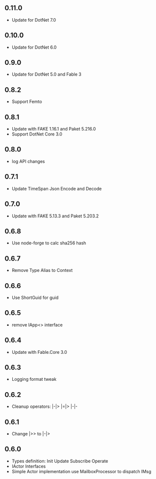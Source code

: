 ## 0.11.0
* Update for DotNet 7.0

## 0.10.0
* Update for DotNet 6.0

## 0.9.0
* Update for DotNet 5.0 and Fable 3

## 0.8.2
* Support Femto

## 0.8.1
* Update with FAKE 1.16.1 and Paket 5.216.0
* Support DotNet Core 3.0

## 0.8.0
* log API changes

## 0.7.1
* Update TimeSpan Json Encode and Decode

## 0.7.0
* Update with FAKE 5.13.3 and Paket 5.203.2

## 0.6.8
* Use node-forge to calc sha256 hash

## 0.6.7
* Remove Type Alias to Context

## 0.6.6
* Use ShortGuid for guid

## 0.6.5
* remove IApp<> interface

## 0.6.4
* Update with Fable.Core 3.0

## 0.6.3
* Logging format tweak

## 0.6.2
* Cleanup operators: |-|> |=|> |-|-

## 0.6.1
* Change |>> to |-|>

## 0.6.0
* Types definition: Init Update Subscribe Operate
* IActor Interfaces
* Simple Actor implementation use MailboxProcessor to dispatch IMsg
